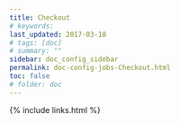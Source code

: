 ```yaml
---
title: Checkout
# keywords:
last_updated: 2017-03-18
# tags: [doc]
# summary: ""
sidebar: doc_config_sidebar
permalink: doc-config-jobs-Checkout.html
toc: false
# folder: doc
---
```


{% include links.html %}
 